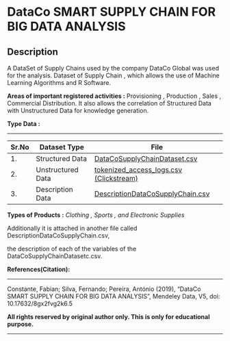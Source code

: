 # DataCo SMART SUPPLY CHAIN FOR BIG DATA ANALYSIS
## Description

A DataSet of Supply Chains used by the company DataCo Global was used for the analysis. Dataset of Supply Chain , which allows the use of  Machine Learning Algorithms  and R Software. 

**Areas of important  registered activities :** Provisioning , Production , Sales , Commercial Distribution. It also allows the correlation of Structured Data with Unstructured Data for knowledge generation.

**Type Data :** 

----

| Sr.No | Dataset Type      | File                                                         |
| ----- | ----------------- | ------------------------------------------------------------ |
| 1.    | Structured Data   | [DataCoSupplyChainDataset.csv](https://raw.githubusercontent.com/ashishpatel26/DataCo-SMART-SUPPLY-CHAIN-FOR-BIG-DATA-ANALYSIS/main/DataCoSupplyChainDataset.csv) |
| 2.    | Unstructured Data | [tokenized_access_logs.csv (Clickstream)](https://raw.githubusercontent.com/ashishpatel26/DataCo-SMART-SUPPLY-CHAIN-FOR-BIG-DATA-ANALYSIS/main/tokenized_access_logs.csv) |
| 3.    | Description Data  | [DescriptionDataCoSupplyChain.csv](https://raw.githubusercontent.com/ashishpatel26/DataCo-SMART-SUPPLY-CHAIN-FOR-BIG-DATA-ANALYSIS/main/DescriptionDataCoSupplyChain.csv) |

**Types of Products :** *Clothing , Sports , and Electronic Supplies*

Additionally it is attached in another file called DescriptionDataCoSupplyChain.csv, 

the description of each of the variables of the DataCoSupplyChainDatasetc.csv.

**References(Citation):**

---

Constante, Fabian; Silva, Fernando; Pereira, António (2019), “DataCo SMART SUPPLY CHAIN FOR BIG DATA ANALYSIS”, Mendeley Data, V5, doi: 10.17632/8gx2fvg2k6.5

**All rights reserved by original author only. This is only for  educational purpose.**

---

